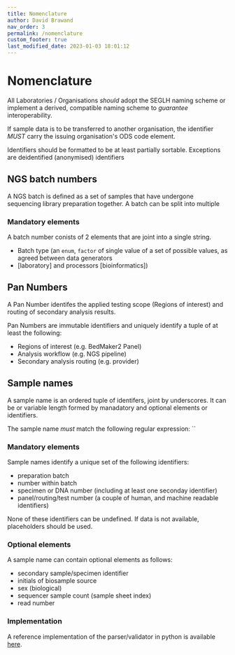```yaml
---
title: Nomenclature
author: David Brawand
nav_order: 3
permalink: /nomenclature
custom_footer: true
last_modified_date: 2023-01-03 18:01:12
---
```

# Nomenclature

All Laboratories / Organisations _should_ adopt the SEGLH naming scheme or implement a derived, compatible naming
scheme to _guarantee_ interoperability.

If sample data is to be transferred to another organisation, the identifier _MUST_ carry the issuing organisation's
ODS code element.

Identifiers should be formatted to be at least partially sortable. Exceptions are deidentified (anonymised) identifiers

## NGS batch numbers

A NGS batch is defined as a set of samples that have undergone sequencing library preparation together. A batch can be
split into multiple

### Mandatory elements

A batch number conists of 2 elements that are joint into a single string.

- Batch type (an `enum`, `factor` of single value of a set of possible values, as agreed between data generators
- [laboratory] and processors [bioinformatics])

## Pan Numbers

A Pan Number identifes the applied testing scope (Regions of interest) and routing of secondary analysis results.

Pan Numbers are immutable identifiers and uniquely identify a tuple of at least the following:

- Regions of interest (e.g. BedMaker2 Panel)
- Analysis workflow (e.g. NGS pipeline)
- Secondary analysis routing (e.g. provider)

## Sample names

A sample name is an ordered tuple of identifers, joint by underscores. It can be or variable length formed by
manadatory and optional elements or identifiers.

The sample name _must_ match the following regular expression:
``

### Mandatory elements

Sample names identify a unique set of the following identifiers:

- preparation batch
- number within batch
- specimen or DNA number (including at least one seconday identifier)
- panel/routing/test number (a couple of human, and machine readable identifiers)

None of these identifiers can be undefined. If data is not available, placeholders should be used.

### Optional elements

A sample name can contain optional elements as follows:

- secondary sample/specimen identifier
- initials of biosample source
- sex (biological)
- sequencer sample count (sample sheet index)
- read number

### Implementation

A reference implementation of the parser/validator in python is available
[here](http://github.com/moka-guys/seglh-naming.git).

